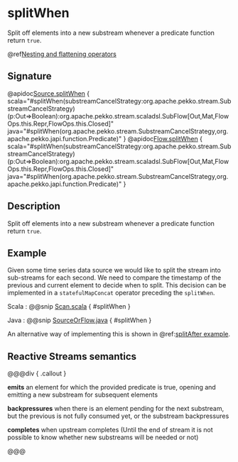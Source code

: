 # splitWhen

Split off elements into a new substream whenever a predicate function return `true`.

@ref[Nesting and flattening operators](../index.md#nesting-and-flattening-operators)

## Signature

@apidoc[Source.splitWhen](Source) { scala="#splitWhen(substreamCancelStrategy:org.apache.pekko.stream.SubstreamCancelStrategy)(p:Out=&gt;Boolean):org.apache.pekko.stream.scaladsl.SubFlow[Out,Mat,FlowOps.this.Repr,FlowOps.this.Closed]" java="#splitWhen(org.apache.pekko.stream.SubstreamCancelStrategy,org.apache.pekko.japi.function.Predicate)" }
@apidoc[Flow.splitWhen](Flow) { scala="#splitWhen(substreamCancelStrategy:org.apache.pekko.stream.SubstreamCancelStrategy)(p:Out=&gt;Boolean):org.apache.pekko.stream.scaladsl.SubFlow[Out,Mat,FlowOps.this.Repr,FlowOps.this.Closed]" java="#splitWhen(org.apache.pekko.stream.SubstreamCancelStrategy,org.apache.pekko.japi.function.Predicate)" }


## Description

Split off elements into a new substream whenever a predicate function return `true`.

## Example

Given some time series data source we would like to split the stream into sub-streams for each second.
We need to compare the timestamp of the previous and current element to decide when to split. This
decision can be implemented in a `statefulMapConcat` operator preceding the `splitWhen`.  

Scala
:  @@snip [Scan.scala](/akka-docs/src/test/scala/docs/stream/operators/sourceorflow/Split.scala) { #splitWhen }

Java
:  @@snip [SourceOrFlow.java](/akka-docs/src/test/java/jdocs/stream/operators/sourceorflow/Split.java) { #splitWhen }

An alternative way of implementing this is shown in @ref:[splitAfter example](splitAfter.md#example).

## Reactive Streams semantics

@@@div { .callout }

**emits** an element for which the provided predicate is true, opening and emitting a new substream for subsequent elements

**backpressures** when there is an element pending for the next substream, but the previous is not fully consumed yet, or the substream backpressures

**completes** when upstream completes (Until the end of stream it is not possible to know whether new substreams will be needed or not)

@@@

